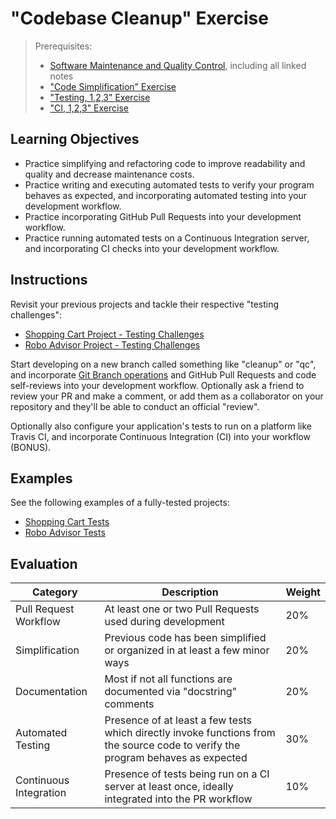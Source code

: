 # "Codebase Cleanup" Exercise

> Prerequisites:
>  + [Software Maintenance and Quality Control](/units/unit-8.md), including all linked notes
>  + ["Code Simplification" Exercise](https://github.com/prof-rossetti/code-simplification-exercise-py/)
>  + ["Testing, 1,2,3" Exercise](/exercises/testing-123/README.md)
>  + ["CI, 1,2,3" Exercise](/exercises/ci-123/README.md)

## Learning Objectives

  + Practice simplifying and refactoring code to improve readability and quality and decrease maintenance costs.
  + Practice writing and executing automated tests to verify your program behaves as expected, and incorporating automated testing into your development workflow.
  + Practice incorporating GitHub Pull Requests into your development workflow.
  + Practice running automated tests on a Continuous Integration server, and incorporating CI checks into your development workflow.

## Instructions

Revisit your previous projects and tackle their respective "testing challenges":

  + [Shopping Cart Project - Testing Challenges](/projects/shopping-cart/testing.md)
  + [Robo Advisor Project - Testing Challenges](/projects/robo-advisor/testing.md)

Start developing on a new branch called something like "cleanup" or "qc", and incorporate [Git Branch operations](/notes/clis/git.md#branch-operations) and GitHub Pull Requests and code self-reviews into your development workflow. Optionally ask a friend to review your PR and make a comment, or add them as a collaborator on your repository and they'll be able to conduct an official "review".

Optionally also configure your application's tests to run on a platform like Travis CI, and incorporate Continuous Integration (CI) into your workflow (BONUS).

## Examples

See the following examples of a fully-tested projects:

  + [Shopping Cart Tests](https://github.com/s2t2/shopping-cart-screencast/tree/testing)
  + [Robo Advisor Tests](https://github.com/s2t2/robo-advisor-screencast/tree/v3-testing)

## Evaluation

Category | Description | Weight
--- | --- | ---
Pull Request Workflow | At least one or two Pull Requests used during development | 20%
Simplification | Previous code has been simplified or organized in at least a few minor ways | 20%
Documentation | Most if not all functions are documented via "docstring" comments | 20%
Automated Testing | Presence of at least a few tests which directly invoke functions from the source code to verify the program behaves as expected | 30%
Continuous Integration | Presence of tests being run on a CI server at least once, ideally integrated into the PR workflow | 10%
